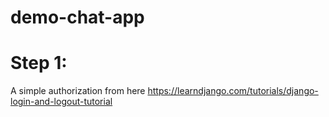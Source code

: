 # demo-chat-app

# Step 1:
A simple authorization from here
https://learndjango.com/tutorials/django-login-and-logout-tutorial
